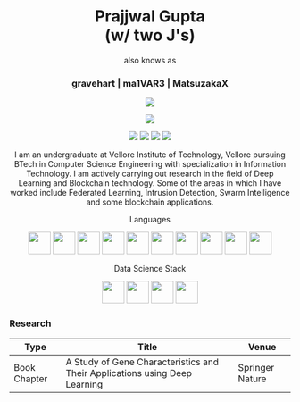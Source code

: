 <!-- <div align="center"> -->
<!-- <img src="https://media.giphy.com/media/3o7aCYCZL0hA0S5Ff2/giphy.gif?cid=790b7611daa23e75f720c15a68d510b173286b0d4ccda82c&rid=giphy.gif&ct=s" width="200"> -->
<!-- <img src="https://media.giphy.com/media/5Zesu5VPNGJlm/giphy-downsized.gif?cid=790b76116a38e6304ccc9ef692471b63191a4bc303f7476a&rid=giphy-downsized.gif&ct=g" width="600">
</div> -->

<h1 align="center" style="border-bottom: none">Prajjwal Gupta <br>(w/ two J's)<br></h1>
<p align="center"> also knows as </p>
<h3 align="center"> <b>gravehart</b> | <b>ma1VAR3</b> | <b>MatsuzakaX</b></h3>
<p align="center">
  <img src="https://readme-typing-svg.herokuapp.com/?lines=Let's+talk+in+data+or+tokens!&font=Fira%20Code&center=true&width=380&height=50">
</p>
<div align="center">

![](https://komarev.com/ghpvc/?username=ma1VAR3&color=blue)

</div>

<p align="center">
<a href="https://twitter.com/withtwojs"><img src="https://img.shields.io/badge/withtwojs-%231DA1F2.svg?style=for-the-badge&logo=Twitter&logoColor=white" /></a>
<a href="https://www.instagram.com/prajjwalgupta_/"><img src="https://img.shields.io/badge/prajjwalgupta_-%23E4405F.svg?style=for-the-badge&logo=Instagram&logoColor=white" /></a>
<a href="https://www.linkedin.com/in/prajjwal-gupta-9bb9381a5/"><img src="https://img.shields.io/badge/linkedin-%230077B5.svg?style=for-the-badge&logo=linkedin&logoColor=white"/></a>   
<a href="https://www.youtube.com/channel/UCOSzXxncJLngdEEhMAR5Lww"><img src="https://img.shields.io/badge/GraveTV-%23FF0000.svg?style=for-the-badge&logo=YouTube&logoColor=white"/></a> 
</p>

<p align="center">I am an undergraduate at Vellore Institute of Technology, Vellore pursuing BTech in Computer Science Engineering with specialization in Information Technology. I am actively carrying out research in the field of Deep Learning and Blockchain technology. Some of the areas in which I have worked include Federated Learning, Intrusion Detection, Swarm Intelligence and some blockchain applications.</p>

<p align="center">Languages</p>
<p align="center">
<img src="https://cdn.jsdelivr.net/gh/devicons/devicon/icons/python/python-original.svg" width="40"/>
<img src="https://cdn.jsdelivr.net/gh/devicons/devicon/icons/c/c-original.svg" width="40"/>
<img src="https://cdn.jsdelivr.net/gh/devicons/devicon/icons/cplusplus/cplusplus-original.svg" width="40"/>
<img src="https://cdn.jsdelivr.net/gh/devicons/devicon/icons/java/java-original.svg" width="40"/>
<img src="https://cdn.jsdelivr.net/gh/devicons/devicon/icons/html5/html5-original.svg" width="40"/>
<img src="https://cdn.jsdelivr.net/gh/devicons/devicon/icons/css3/css3-original.svg" width="40"/>
<img src="https://cdn.jsdelivr.net/gh/devicons/devicon/icons/javascript/javascript-original.svg" width="40"/>
<img src="https://cdn.jsdelivr.net/gh/devicons/devicon/icons/mysql/mysql-original.svg" width="40"/>
<img src="https://banner2.cleanpng.com/20180411/kjq/kisspng-solidity-ethereum-blockchain-smart-contract-progra-blockchain-5ace81fe0c9514.6143250015234831340515.jpg" width="40"/>
<img src="https://cdn.jsdelivr.net/gh/devicons/devicon/icons/bash/bash-original.svg" width="40"/>
</p>

<p align="center">Data Science Stack</p>
<p align="center">
<img src="https://cdn.jsdelivr.net/gh/devicons/devicon/icons/tensorflow/tensorflow-original.svg" width="40"/>
<img src="https://cdn.jsdelivr.net/gh/devicons/devicon/icons/jupyter/jupyter-original-wordmark.svg" width="40"/>
<img src="https://cdn.jsdelivr.net/gh/devicons/devicon/icons/numpy/numpy-original.svg" width="40"/>
<img src="https://cdn.jsdelivr.net/gh/devicons/devicon/icons/pandas/pandas-original.svg" width="40"/>
</p>

<h3>Research</h3>

| Type         | Title                                                                      | Venue           |
| ------------ | -------------------------------------------------------------------------- | --------------- |
| Book Chapter | A Study of Gene Characteristics and Their Applications using Deep Learning | Springer Nature |

<!-- <p align="center">Web Development and Blockchain Stack</p>
<p align="center">
<img src="https://cdn.jsdelivr.net/gh/devicons/devicon/icons/bootstrap/bootstrap-original.svg" width="40"/>
<img src="https://cdn.jsdelivr.net/gh/devicons/devicon/icons/express/express-original.svg" width="40"/>
<img src="https://cdn.jsdelivr.net/gh/devicons/devicon/icons/nodejs/nodejs-original.svg" width="40"/>
<img src="https://cdn.jsdelivr.net/gh/devicons/devicon/icons/react/react-original.svg" width="40"/>
<img src="https://cdn.jsdelivr.net/gh/devicons/devicon/icons/mongodb/mongodb-original.svg" width="40"/>
<img src="https://cdn.jsdelivr.net/gh/devicons/devicon/icons/mocha/mocha-plain.svg" width="40"/>
</p> -->

<!-- <p align="center">Design & Editing</p>
<p align="center">
<img src="https://cdn.jsdelivr.net/gh/devicons/devicon/icons/aftereffects/aftereffects-original.svg" width="40"/>
<img src="https://cdn.jsdelivr.net/gh/devicons/devicon/icons/premierepro/premierepro-plain.svg" width="40"/>
<img src="https://cdn.jsdelivr.net/gh/devicons/devicon/icons/canva/canva-original.svg" width="40"/>
<img src="https://cdn.jsdelivr.net/gh/devicons/devicon/icons/figma/figma-original.svg" width="40"/>
</p> -->

<!-- <div align="center">
<img src="https://media.giphy.com/media/l378B1B0BqDHJPmJG/giphy.gif">
</div> -->

<!-- <p align="center">A hopefully pleasing contribution graph:</p>

<br>

![Prajjwal Gupta's github activity graph](https://activity-graph.herokuapp.com/graph?username=ma1VAR3&theme=react-dark) -->

<!-- <h3>A brief resume</h3>
<hr>

```json
{
  "joined": "2 years ago",
}
```
